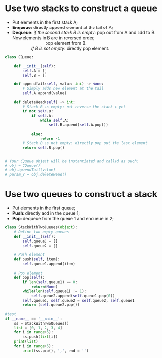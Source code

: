 # Use two stacks to construct a queue
- Put elements in the first stack A;  
- **Enqueue**: directly append element at the tail of A;  
- **Dequeue**: *if the second stack B is empty*: pop out from A and add to B. Now elements in B are in reversed order;  
&emsp; &emsp; &emsp; &emsp; &emsp; &emsp; pop element from B.  
&emsp; &emsp; &emsp; &nbsp; *if B is not empty*: directly pop element. 
 &nbsp; &nbsp;

```python
class CQueue:

    def __init__(self):
        self.A = []
        self.B = []

    def appendTail(self, value: int) -> None:
        # Simply adds new element at the tail
        self.A.append(value)

    def deleteHead(self) -> int:
        # Stack B is empty: not reverse the stack A yet
        if not self.B:
            if self.A:
                while self.A:
                    self.B.append(self.A.pop())
                    
            else:
                return -1
        # Stack B is not empty: directly pop out the last element
        return self.B.pop()


# Your CQueue object will be instantiated and called as such:
# obj = CQueue()
# obj.appendTail(value)
# param_2 = obj.deleteHead()
```

# Use two queues to construct a stack
- Put elements in the first queue;  
- **Push**:  directly add in the queue 1;  
- **Pop**: dequeue from the queue 1 and enqueue in 2;
```python
class StackWithTwoQueues(object):
    # Define two empty queues
    def __init__(self):
        self.queue1 = []
        self.queue2 = []
        
    # Push element
    def push(self, item):
        self.queue1.append(item)
        
    # Pop element
    def pop(self):
        if len(self.queue1) == 0:
            return(None)
        while(len(self.queue1) != 1):
            self.queue2.append(self.queue1.pop(0))
        self.queue1, self.queue2 = self.queue2, self.queue1
        return (self.queue2.pop())
        
#test
if __name__ == '__main__':
    ss = StackWithTwoQueues()
    list = [0, 1, 2, 3, 4]
    for i in range(5):
        ss.push(list[i])
    print(list)
    for i in range(5):
        print(ss.pop(), ',', end = '')
```
